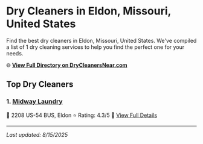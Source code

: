 # Dry Cleaners in Eldon, Missouri, United States

Find the best dry cleaners in Eldon, Missouri, United States. We've compiled a list of 1 dry cleaning services to help you find the perfect one for your needs.

🌐 **[View Full Directory on DryCleanersNear.com](https://drycleanersnear.com/city/US/Missouri/Eldon)**

## Top Dry Cleaners

### 1. [Midway Laundry](https://drycleanersnear.com/dryCleaner/688d712deedd882ede90bf4d/midway-laundry)
📍 2208 US-54 BUS, Eldon
⭐ Rating: 4.3/5
🔗 [View Full Details](https://drycleanersnear.com/dryCleaner/688d712deedd882ede90bf4d/midway-laundry)


---

*Last updated: 8/15/2025*
